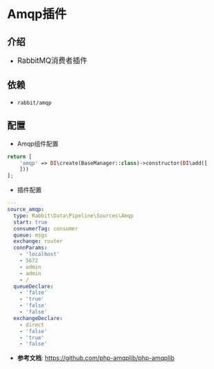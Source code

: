 # Amqp插件

## 介绍

* <big>RabbitMQ消费者插件</big>

## 依赖

* `rabbit/amqp`

## 配置

* Amqp组件配置

```php
return [
    'amqp' => DI\create(BaseManager::class)->constructor(DI\add([
    ]))
];
```

* 插件配置

```yaml
---
source_amqp:
  type: Rabbit\Data\Pipeline\Sources\Amqp
  start: true
  consumerTag: consumer
  queue: msgs
  exchange: router
  connParams:
    - 'localhost'
    - 5672
    - admin
    - admin
    - /
  queueDeclare:
    - 'false'
    - 'true'
    - 'false'
    - 'false'
  exchangeDeclare:
    - direct
    - 'false'
    - 'true'
    - 'false'
```

* __参考文档__: <https://github.com/php-amqplib/php-amqplib>